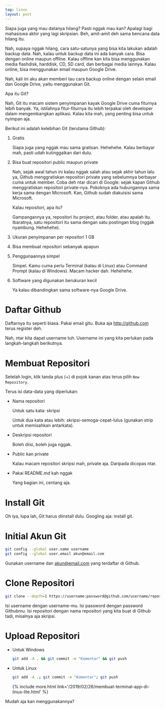 ```yaml
---
tag: linux
layout: post
---
```


Siapa juga yang mau datanya hilang? Pasti nggak mau kan? Apalagi bagi mahasiswa akhir yang lagi skripsian. Beh, amit-amit deh sama bencana data hilang itu.

Nah, supaya nggak hilang, cara satu-satunya yang bisa kita lakukan adalah backup data. Nah, kalau untuk backup data ini ada banyak cara. Bisa dengan online maupun offline. Kalau offline kan kita bisa menggunakan media flashdisk, harddisk, CD, SD card, dan berbagai media lainnya. Kalau online, bisa menggunakan email maupun Google Drive.

Nah, kali ini aku akan memberi tau cara backup online dengan selain email dan Google Drive, yaitu menggunakan Git. 

Apa itu Git?

Nah, Git itu macam sistem penyimpanan kayak Google Drive cuma fiturnya lebih banyak. Ya, istilahnya fitur-fiturnya itu lebih terpakai oleh developer dalam mengembangkan aplikasi. Kalau kita mah, yang penting bisa untuk nyimpan aja. 

Berikut ini adalah kelebihan Git (terutama Github):

1. Gratis

	Siapa juga yang nggak mau sama gratisan. Hehehehe. Kalau berbayar mah, pasti udah kutinggalkan dari dulu.

2. Bisa buat repositori public maupun private

	Nah, sejak awal tahun ini kalau nggak salah atau sejak akhir tahun lalu ya, Github menggratiskan repositori private yang sebelumnya berbayar cuma untuk member. Coba deh ntar dicari di Google: sejak kapan Github menggratiskan repositori private-nya. Pokoknya ada hubungannya sama kerja sama dengan Microsoft. Kan, Github sudah diakuisisi sama Microsoft.

	Kalau repositori, apa itu?

	Gampangannya ya, repositori itu project, atau folder, atau apalah itu. Ibaratnya, satu repositori itu sama dengan satu postingan blog (nggak nyambung. Hehehehe).

3. Ukuran penyimpanan per repositori 1 GB
4. Bisa membuat repositori sebanyak apapun
5. Penggunaannya simpel

	Simpel. Kamu cuma perlu Terminal (kalau di Linux) atau Command Prompt (kalau di Windows). Macam hacker dah. Hehehehe.

6. Software yang digunakan berukuran kecil

	Ya kalau dibandingkan sama software-nya Google Drive.

# Daftar Github

Daftarnya itu seperti biasa. Pakai email gitu. Buka aja <http://github.com> terus register deh.

Nah, ntar kita dapat username tuh. Username ini yang kita perlukan pada langkah-langkah berikutnya.

# Membuat Repositori

Setelah login, klik tanda plus (+) di pojok kanan atas terus pilih `New Repository`.

Terus isi data-data yang diperlukan:

- Nama repositori

	Untuk satu kata: skripsi

	Untuk dua kata atau lebih: skripsi-semoga-cepat-lulus (gunakan strip untuk memisahkan antarkata).

- Deskripsi repositori

	Boleh diisi, boleh juga nggak.

- Public kan private

	Kalau macam repositori skripsi mah, private aja. Daripada dicopas ntar.

- Pakai README.md kah nggak

	Yang bagian ini, centang aja.

# Install Git

Oh iya, lupa lah, Git harus diinstall dulu. Googling aja: install git.

# Initial Akun Git

```bash
git config --global user.name username
git config --global user.email akun@email.com
```

Gunakan username dan akun@email.com yang terdaftar di Github.

# Clone Repositori

```bash
git clone --depth=1 https://username:password@github.com/username/repositori.git
```

Isi username dengan username-mu. Isi password dengan password Githubmu. Isi repositori dengan nama repositori yang kita buat di Github tadi, misalnya aja skripsi.

# Upload Repositori

- Untuk Windows

	```bash
	git add -A . && git commit -m "Komentar" && git push
	```

- Untuk Linux

	```bash
	git add -A .; git commit -m "Komentar"; git push
	```

	{% include more.html link='/2019/02/26/membuat-terminal-app-di-linux-lite.html' %}

Mudah aja kan menggunakannya?